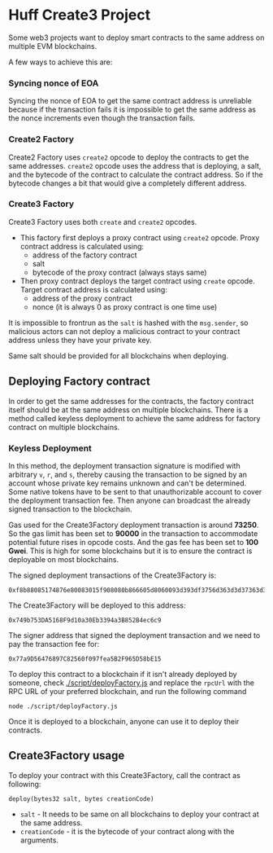 # Huff Create3 Project

Some web3 projects want to deploy smart contracts to the same address on multiple EVM blockchains.

A few ways to achieve this are:
### Syncing nonce of EOA
Syncing the nonce of EOA to get the same contract address is unreliable because if the transaction fails it is impossible to get the same address as the nonce increments even though the transaction fails.

### Create2 Factory
Create2 Factory uses `create2` opcode to deploy the contracts to get the same addresses. `create2` opcode uses the address that is deploying, a salt, and the bytecode of the contract to calculate the contract address. So if the bytecode changes a bit that would give a completely different address.

### Create3 Factory
Create3 Factory uses both `create` and `create2` opcodes.
- This factory first deploys a proxy contract using `create2` opcode. Proxy contract address is calculated using:
  - address of the factory contract
  - salt
  - bytecode of the proxy contract (always stays same)
- Then proxy contract deploys the target contract using `create` opcode. Target contract address is calculated using:
  - address of the proxy contract
  - nonce (it is always 0 as proxy contract is one time use)

It is impossible to frontrun as the `salt` is hashed with the `msg.sender`, so malicious actors can not deploy a malicious contract to your contract address unless they have your private key.

Same salt should be provided for all blockchains when deploying.

## Deploying Factory contract
In order to get the same addresses for the contracts, the factory contract itself should be at the same address on multiple blockchains. There is a method called keyless deployment to achieve the same address for factory contract on multiple blockchains.
### Keyless Deployment
In this method, the deployment transaction signature is modified with arbitrary `v`, `r`, and `s`, thereby causing the transaction to be signed by an account whose private key remains unknown and can't be determined. Some native tokens have to be sent to that unauthorizable account to cover the deployment transaction fee. Then anyone can broadcast the already signed transaction to the blockchain.

Gas used for the Create3Factory deployment transaction is around **73250**. So the gas limit has been set to **90000** in the transaction to accommodate potential future rises in opcode costs. And the gas fee has been set to **100 Gwei**. This is high for some blockchains but it is to ensure the contract is deployable on most blockchains.

The signed deployment transactions of the Create3Factory is:
```
0xf8b88085174876e80083015f908080b866605d8060093d393df3756d363d3d37363d34f03d5260203df33d52600e6012f33d52336020526004356040526060602c206016600a3df58061003b5760013d5260203dfd5b60203d6044358060643d373d34855af16100585760025f5260205ffd5b60205ff31ba08888888888888888888888888888888888888888888888888888888888888888a03333333333333333333333333333333333333333333333333333333333333333
```

The Create3Factory will be deployed to this address:
```
0x749b753DA5168F9d10a30Eb3394a3B852B4ec6c9
```

The signer address that signed the deployment transaction and we need to pay the transaction fee for:
```
0x77a9D56476897C82560f097fea5B2F965D58bE15
```


To deploy this contract to a blockchain if it isn't already deployed by someone, check [./script/deployFactory.js](https://github.com/SaTiSH-K-R/huff-create3-factory/blob/main/script/deployFactory.js) and replace the `rpcUrl` with the RPC URL of your preferred blockchain, and run the following command
```
node ./script/deployFactory.js
```

Once it is deployed to a blockchain, anyone can use it to deploy their contracts.

## Create3Factory usage

To deploy your contract with this Create3Factory, call the contract as following:
```
deploy(bytes32 salt, bytes creationCode)
```
- `salt` - It needs to be same on all blockchains to deploy your contract at the same address.
- `creationCode` - it is the bytecode of your contract along with the arguments.
